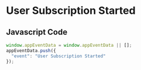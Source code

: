# User Subscription Started

### 

## Javascript Code
```js
window.appEventData = window.appEventData || [];
appEventData.push({
  "event": "User Subscription Started"
});
```







